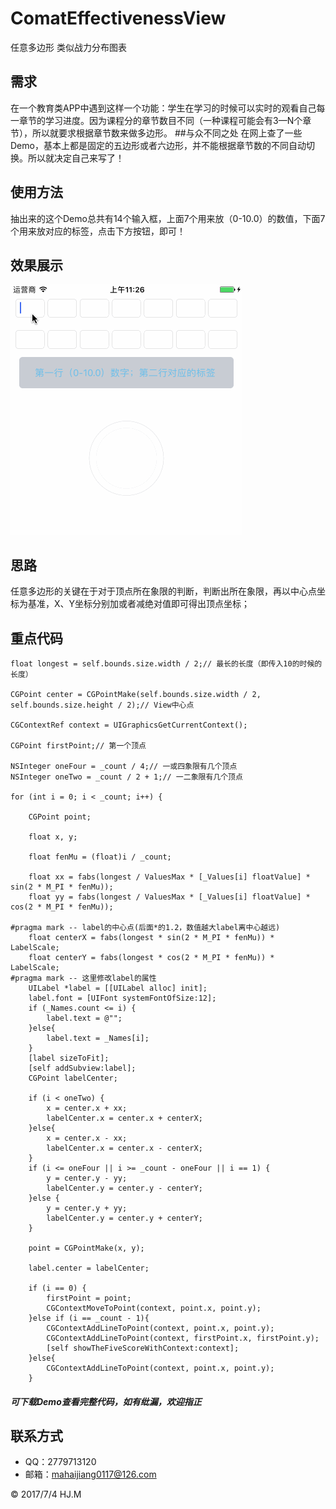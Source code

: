 # ComatEffectivenessView
任意多边形 类似战力分布图表

## 需求
在一个教育类APP中遇到这样一个功能：学生在学习的时候可以实时的观看自己每一章节的学习进度。因为课程分的章节数目不同（一种课程可能会有3—N个章节），所以就要求根据章节数来做多边形。
##与众不同之处
在网上查了一些Demo，基本上都是固定的五边形或者六边形，并不能根据章节数的不同自动切换。所以就决定自己来写了！
## 使用方法
抽出来的这个Demo总共有14个输入框，上面7个用来放（0-10.0）的数值，下面7个用来放对应的标签，点击下方按钮，即可！
## 效果展示

![](https://github.com/DepponMain/ComatEffectivenessView/raw/master/GIF/Comat.gif)

## 思路
任意多边形的关键在于对于顶点所在象限的判断，判断出所在象限，再以中心点坐标为基准，X、Y坐标分别加或者减绝对值即可得出顶点坐标；
## 重点代码
	float longest = self.bounds.size.width / 2;// 最长的长度（即传入10的时候的长度）
    
    CGPoint center = CGPointMake(self.bounds.size.width / 2, self.bounds.size.height / 2);// View中心点
    
    CGContextRef context = UIGraphicsGetCurrentContext();
    
    CGPoint firstPoint;// 第一个顶点
    
    NSInteger oneFour = _count / 4;// 一或四象限有几个顶点
    NSInteger oneTwo = _count / 2 + 1;// 一二象限有几个顶点
    
    for (int i = 0; i < _count; i++) {
        
        CGPoint point;
        
        float x, y;
        
        float fenMu = (float)i / _count;
        
        float xx = fabs(longest / ValuesMax * [_Values[i] floatValue] * sin(2 * M_PI * fenMu));
        float yy = fabs(longest / ValuesMax * [_Values[i] floatValue] * cos(2 * M_PI * fenMu));
        
	#pragma mark -- label的中心点(后面*的1.2，数值越大label离中心越远)
        float centerX = fabs(longest * sin(2 * M_PI * fenMu)) * LabelScale;
        float centerY = fabs(longest * cos(2 * M_PI * fenMu)) * LabelScale;
	#pragma mark -- 这里修改label的属性
        UILabel *label = [[UILabel alloc] init];
        label.font = [UIFont systemFontOfSize:12];
        if (_Names.count <= i) {
            label.text = @"";
        }else{
            label.text = _Names[i];
        }
        [label sizeToFit];
        [self addSubview:label];
        CGPoint labelCenter;
        
        if (i < oneTwo) {
            x = center.x + xx;
            labelCenter.x = center.x + centerX;
        }else{
            x = center.x - xx;
            labelCenter.x = center.x - centerX;
        }
        if (i <= oneFour || i >= _count - oneFour || i == 1) {
            y = center.y - yy;
            labelCenter.y = center.y - centerY;
        }else {
            y = center.y + yy;
            labelCenter.y = center.y + centerY;
        }
        
        point = CGPointMake(x, y);
        
        label.center = labelCenter;
        
        if (i == 0) {
            firstPoint = point;
            CGContextMoveToPoint(context, point.x, point.y);
        }else if (i == _count - 1){
            CGContextAddLineToPoint(context, point.x, point.y);
            CGContextAddLineToPoint(context, firstPoint.x, firstPoint.y);
            [self showTheFiveScoreWithContext:context];
        }else{
            CGContextAddLineToPoint(context, point.x, point.y);
        }
        
        
##### *可下载Demo查看完整代码，如有纰漏，欢迎指正*
## 联系方式
* QQ：2779713120
* 邮箱：mahaijiang0117@126.com


<div class="footer">
	&copy; 2017/7/4 HJ.M
</div>
